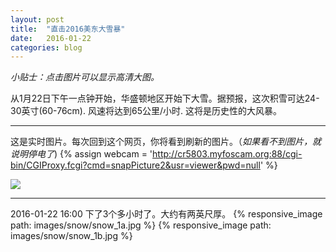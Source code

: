 ```yaml
---
layout: post
title:  "直击2016美东大雪暴"
date:   2016-01-22
categories: blog
---
```


*小贴士：点击图片可以显示高清大图。*

从1月22日下午一点钟开始，华盛顿地区开始下大雪。据预报，这次积雪可达24-30英寸(60-76cm). 
风速将达到65公里/小时. 这将是历史性的大风暴。

---------------------

这是实时图片。每次回到这个网页，你将看到刷新的图片。（*如果看不到图片，就说明停电了*)
{% assign webcam = 'http://cr5803.myfoscam.org:88/cgi-bin/CGIProxy.fcgi?cmd=snapPicture2&usr=viewer&pwd=null' %}

<div class="image">
 <a href="{{webcam}}"><img src="{{webcam}}" /></a>
</div>

--------------------

2016-01-22 16:00 下了3个多小时了。大约有两英尺厚。
{% responsive_image path: images/snow/snow_1a.jpg %}
{% responsive_image path: images/snow/snow_1b.jpg %}

